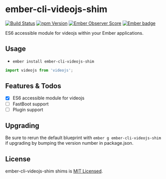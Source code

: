 # ember-cli-videojs-shim
[![Build Status](https://travis-ci.org/joshuairl/ember-cli-videojs-shim.svg?branch=master)](https://travis-ci.org/joshuairl/ember-cli-videojs-shim)
[![npm Version][npm-badge]][npm]
[![Ember Observer Score](http://emberobserver.com/badges/ember-cli-videojs-shim.svg)](http://emberobserver.com/addons/ember-cli-videojs-shim)
[![Ember badge][ember-badge]][embadge]

ES6 accessible module for videojs within your Ember applications.

## Usage

* `ember install ember-cli-videojs-shim`

```js
import videojs from 'videojs';
```

## Features & Todos

- [x] ES6 accessible module for videojs
- [ ] FastBoot support
- [ ] Plugin support

## Upgrading

Be sure to rerun the default blueprint with `ember g ember-cli-videojs-shim` if upgrading by bumping the version number in package.json.

## License

ember-cli-videojs-shim shims is [MIT Licensed](https://github.com/joshuairl/ember-cli-videojs-shim/blob/master/LICENSE.md).

[embadge]: http://embadge.io/
[ember-badge]: http://embadge.io/v1/badge.svg?start=1.0.0
[npm]: https://www.npmjs.org/package/ember-cli-videojs-shim
[npm-badge]: https://img.shields.io/npm/v/ember-cli-videojs-shim.svg?style=flat-square
